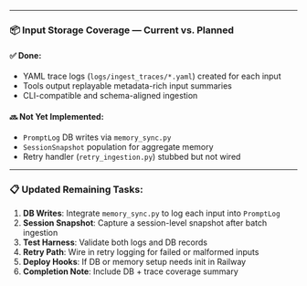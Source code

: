

---

### 📦 Input Storage Coverage — Current vs. Planned

#### ✅ Done:
- YAML trace logs (`logs/ingest_traces/*.yaml`) created for each input
- Tools output replayable metadata-rich input summaries
- CLI-compatible and schema-aligned ingestion

#### 🔜 Not Yet Implemented:
- `PromptLog` DB writes via `memory_sync.py`
- `SessionSnapshot` population for aggregate memory
- Retry handler (`retry_ingestion.py`) stubbed but not wired

---

### 📋 Updated Remaining Tasks:
1. **DB Writes**: Integrate `memory_sync.py` to log each input into `PromptLog`
2. **Session Snapshot**: Capture a session-level snapshot after batch ingestion
3. **Test Harness**: Validate both logs and DB records
4. **Retry Path**: Wire in retry logging for failed or malformed inputs
5. **Deploy Hooks**: If DB or memory setup needs init in Railway
6. **Completion Note**: Include DB + trace coverage summary